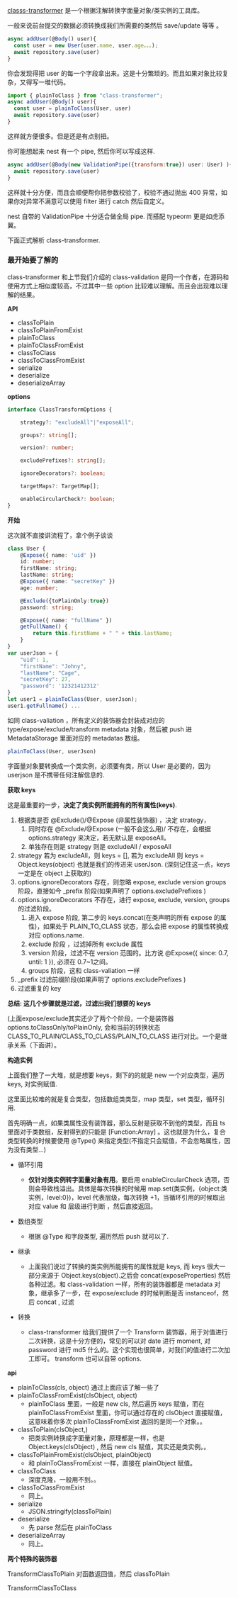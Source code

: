 [classs-transformer](https://github.com/typestack/class-transformer) 是一个根据注解转换字面量对象/类实例的工具库。

一般来说前台提交的数据必须转换成我们所需要的类然后 save/update 等等 。

```javascript
async addUser(@Body() user){
  const user = new User(user.name, user.age。。。);
  await repository.save(user)
}
```

你会发现得把 user 的每一个字段拿出来。这是十分繁琐的。而且如果对象比较复杂，又得写一堆代码。

```javascript
import { plainToClass } from "class-transformer";
async addUser(@Body() user){
  const user = plainToClass(User, user)
  await repository.save(user)
}
```

这样就方便很多。但是还是有点别扭。 

你可能想起来 nest 有一个 pipe, 然后你可以写成这样.

```javascript
async addUser(@Body(new ValidationPipe({transform:true}) user: User) ){
  await repository.save(user)
}
```

这样就十分方便，而且会顺便帮你把参数校验了，校验不通过抛出 400 异常，如果你对异常不满意可以使用 filter 进行 catch 然后自定义。

nest 自带的 ValidationPipe 十分适合做全局 pipe.  而搭配 typeorm 更是如虎添翼。

下面正式解析 class-transformer.

### 最开始要了解的

 class-transformer 和上节我们介绍的 class-validation 是同一个作者，在源码和使用方式上相似度较高，不过其中一些 option 比较难以理解。而且会出现难以理解的结果。

**API**

* classToPlain
* classToPlainFromExist
* plainToClass
* plainToClassFromExist
* classToClass
* classToClassFromExist
* serialize
* deserialize
* deserializeArray

**options**

```typescript
interface ClassTransformOptions {

    strategy?: "excludeAll"|"exposeAll";

    groups?: string[];

    version?: number;

    excludePrefixes?: string[];

    ignoreDecorators?: boolean;

    targetMaps?: TargetMap[];

    enableCircularCheck?: boolean;
}
```

**开始**

这次就不直接讲流程了，拿个例子谈谈

```typescript
class User {
    @Expose({ name: 'uid' })
    id: number;
    firstName: string;
    lastName: string;
    @Expose({ name: "secretKey" })
    age: number;

    @Exclude({toPlainOnly:true})
    password: string;

    @Expose({ name: "fullName" })
    getFullName() {
        return this.firstName + " " + this.lastName;
    }
}
var userJson = {
    "uid": 1,
    "firstName": "Johny",
    "lastName": "Cage",
    "secretKey": 27,
    "password": '12321412312'
}
let user1 = plainToClass(User, userJson);
user1.getFullname() ...
```

如同 class-valiation ，所有定义的装饰器会封装成对应的 type/expose/exclude/transform metadata 对象，然后被 push 进 MetadataStorage 里面对应的 metadatas 数组。

```typescript
plainToClass(User, userJson)
```

字面量对象要转换成一个类实例，必须要有类，所以 User 是必要的，因为 userjson 是不携带任何注解信息的.

**获取 keys**

这是最重要的一步，**决定了类实例所能拥有的所有属性(keys)**. 

1. 根据类是否 @Exclude()/@Expose (非属性装饰器) ，决定 strategy，
   1. 同时存在 @Exclude/@Expose (一般不会这么用)/ 不存在，会根据 options.strategy 来决定，若无默认是 exposeAll。
   2. 单独存在则是 strategy 则是  excludeAll / exposeAll
2. strategy 若为 excludeAll，则 keys = [], 若为 excludeAll 则 keys = Object.keys(object) 也就是我们的传进来 userJson. (深刻记住这一点，keys 一定是在 object 上获取的)
3. options.ignoreDecorators 存在，则忽略 expose, exclude version groups 阶段，直接如今 _prefix 阶段(如果声明了 options.excludePrefixes )
4. options.ignoreDecorators 不存在，进行 expose, exclude, version, groups 的过滤阶段。
   1. 进入 expose 阶段, 第二步的 keys.concat(在类声明的所有 expose 的属性)，如果处于 PLAIN_TO_CLASS 状态，那么会把 expose 的属性转换成对应 options.name.
   2. exclude 阶段 ，过滤掉所有 exclude 属性
   3. version 阶段，过滤不在 version 范围的。比方说 @Expose({ since: 0.7, until: 1 }), 必须在 0.7~1之间。
   4. groups 阶段，这和 class-valiation 一样
5. _prefix 过滤前缀阶段(如果声明了 options.excludePrefixes )
6. 过滤重复的 key

**总结:  这几个步骤就是过滤，过滤出我们想要的 keys**

 (上面expose/exclude其实还少了两个个阶段，一个是装饰器 options.toClassOnly/toPlainOnly, 会和当前的转换状态 CLASS_TO_PLAIN/CLASS_TO_CLASS/PLAIN_TO_CLASS 进行对比。一个是继承关系（下面讲）。

**构造实例**

上面我们整了一大堆，就是想要 keys，剩下的的就是 new 一个对应类型，遍历 keys, 对实例赋值.

这里面比较难的就是复合类型，包括数组类类型，map 类型，set 类型，循环引用.

首先明确一点，如果类属性没有装饰器，那么反射是获取不到他的类型，而且 ts 里面对于类数组，反射得到的只能是 [Function:Array] 。这也就是为什么，复合类型转换的时候要使用 @Type() 来指定类型(不指定只会赋值，不会忽略属性，因为没有类型...)

* 循环引用

  * **仅针对类实例转字面量对象有用**。要启用 enableCircularCheck 选项，否则会导致栈溢出。具体是每次转换的时候用 map.set(类实例，{object:类实例，level:0})，level 代表层级，每次转换 +1，当循环引用的时候取出对应 value 和 层级进行判断 ，然后直接返回。
* 数组类型

  * 根据 @Type 和字段类型, 遍历然后 push 就可以了.
* 继承

  * 上面我们说过了转换的类实例所能拥有的属性就是 keys, 而 keys 很大一部分来源于 Object.keys(object).之后会 concat(exposeProperties) 然后各种过滤。和 class-validation 一样，所有的装饰器都是 metadata 对象，继承多了一步，在 expose/exclude 的时候判断是否 instanceof，然后 concat , 过滤
* 转换
    * class-transformer 给我们提供了一个 Transform 装饰器，用于对值进行二次转换，这是十分方便的，常见的可以对 date 进行 moment, 对 password 进行 md5 什么的。这个实现也很简单，对我们的值进行二次加工即可。 transform 也可以自带 options.


**api**

- plainToClass(cls, object) 通过上面应该了解一些了
- plainToClassFromExist(clsObject, object)
  - plainToClass 里面，一般是 new cls, 然后遍历 keys 赋值，而在 plainToClassFromExist 里面，你可以通过存在的 clsObject 直接赋值，这意味着你多次 plainToClassFromExist 返回的是同一个对象。。
- classToPlain(clsObject,)
  - 把类实例转换成字面量对象，原理都是一样，也是 Object.keys(clsObject) , 然后 new cls 赋值，其实还是类实例。。
- classToPlainFromExist(clsObject, plainObject)
  - 和 plainToClassFromExist 一样，直接在 plainObject 赋值。
- classToClass
  - 深度克隆，一般用不到。。
- classToClassFromExist
  - 同上。
- serialize
  - JSON.stringify(classToPlain)
- deserialize
  - 先 parse 然后在 plainToClass
- deserializeArray
  - 同上。

**两个特殊的装饰器**

TransformClassToPlain 对函数返回值，然后 classToPlain

TransformClassToClass


